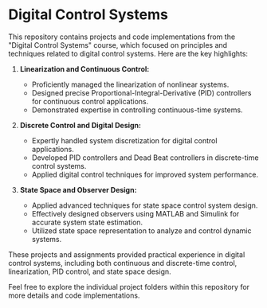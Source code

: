 # Digital Control Systems

This repository contains projects and code implementations from the "Digital Control Systems" course, which focused on principles and techniques related to digital control systems. Here are the key highlights:

1. **Linearization and Continuous Control:**
   - Proficiently managed the linearization of nonlinear systems.
   - Designed precise Proportional-Integral-Derivative (PID) controllers for continuous control applications.
   - Demonstrated expertise in controlling continuous-time systems.

2. **Discrete Control and Digital Design:**
   - Expertly handled system discretization for digital control applications.
   - Developed PID controllers and Dead Beat controllers in discrete-time control systems.
   - Applied digital control techniques for improved system performance.

3. **State Space and Observer Design:**
   - Applied advanced techniques for state space control system design.
   - Effectively designed observers using MATLAB and Simulink for accurate system state estimation.
   - Utilized state space representation to analyze and control dynamic systems.

These projects and assignments provided practical experience in digital control systems, including both continuous and discrete-time control, linearization, PID control, and state space design.

Feel free to explore the individual project folders within this repository for more details and code implementations.
